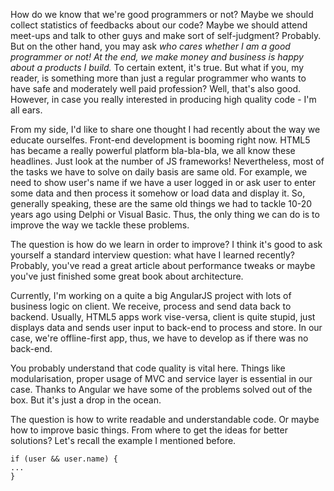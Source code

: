 How do we know that we're good programmers or not? Maybe we should collect statistics of feedbacks about our code? Maybe we should attend meet-ups and talk to other guys and make sort of self-judgment? Probably. But on the other hand, you may ask *who cares whether I am a good programmer or not! At the end, we make money and business is happy about a products I build.* To certain extent, it's true. But what if you, my reader, is something more than just a regular programmer who wants to have safe and moderately well paid profession? Well, that's also good. However, in case you really interested in producing high quality code - I'm all ears.

From my side, I'd like to share one thought I had recently about the way we educate ourselfes. Front-end development is booming right now. HTML5 has became a really powerful platform bla-bla-bla, we all know these headlines. Just look at the number of JS frameworks! Nevertheless, most of the tasks we have to solve on daily basis are same old. For example, we need to show user's name if we have a user logged in or ask user to enter some data and then process it somehow or load data and display it. So, generally speaking, these are the same old things we had to tackle 10-20 years ago using Delphi or Visual Basic. Thus, the only thing we can do is to improve the way we tackle these problems.

The question is how do we learn in order to improve? I think it's good to ask yourself a standard interview question: what have I learned recently? Probably, you've read a great article about performance tweaks or maybe you've just finished some great book about architecture.

Currently, I'm working on a quite a big AngularJS project with lots of business logic on client. We receive, process and send data back to backend. Usually, HTML5 apps work vise-versa, client is quite stupid, just displays data and sends user input to back-end to process and store. In our case, we're offline-first app, thus, we have to develop as if there was no back-end.

You probably understand that code quality is vital here. Things like modularisation, proper usage of MVC and service layer is essential in our case. Thanks to Angular we have some of the problems solved out of the box. But it's just a drop in the ocean.

The question is how to write readable and understandable code.  Or maybe how to improve basic things. From where to get the ideas for better solutions? Let's recall the example I mentioned before.

```
if (user && user.name) {
...
}
```


